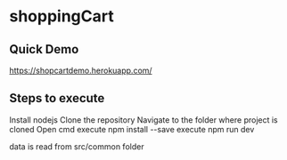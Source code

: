 # shoppingCart

Quick Demo
-------------------------------------------------------------------
https://shopcartdemo.herokuapp.com/

Steps to execute
-------------------------------------------------------------------

Install nodejs
Clone the repository
Navigate to the folder where project is cloned
Open cmd
execute npm install --save
execute npm run dev

data is read from src/common folder